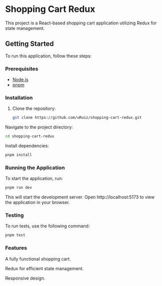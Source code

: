 # Shopping Cart Redux

This project is a React-based shopping cart application utilizing Redux for state management.

## Getting Started

To run this application, follow these steps:

### Prerequisites

- [Node.js](https://nodejs.org/)
- [pnpm](https://pnpm.io/)

### Installation

1. Clone the repository:
   ```bash
   git clone https://github.com/uRuiz/shopping-cart-redux.git
   ````
Navigate to the project directory:
```bash
cd shopping-cart-redux
```

Install dependencies:
```bash
pnpm install
```

### Running the Application

To start the application, run:

```bash
pnpm run dev
```

This will start the development server. Open http://localhost:5173 to view the application in your browser.

### Testing
To run tests, use the following command:

```bash
pnpm test
```

### Features

A fully functional shopping cart.

Redux for efficient state management.

Responsive design.
